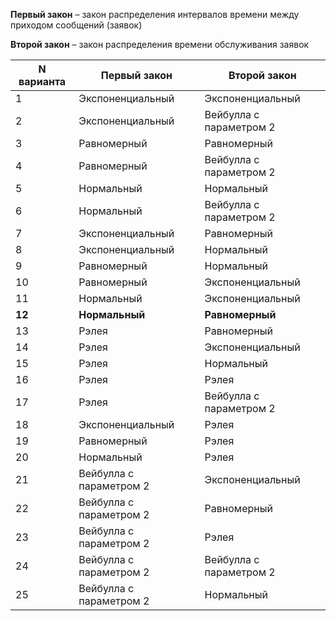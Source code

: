 **Первый закон** – закон распределения интервалов времени между приходом сообщений (заявок)

**Второй закон** – закон распределения времени обслуживания заявок

 N  варианта  | Первый закон |Второй закон 
------------- | -------------| -------------
1|Экспоненциальный           | Экспоненциальный
2|Экспоненциальный           | Вейбулла с параметром 2
3|Равномерный                | Равномерный
4|Равномерный                | Вейбулла с параметром 2
5|Нормальный                 | Нормальный
6|Нормальный                 | Вейбулла с параметром 2
7|Экспоненциальный           | Равномерный
8|Экспоненциальный           | Нормальный
9|Равномерный                | Нормальный
10|Равномерный               | Экспоненциальный
11|Нормальный                | Экспоненциальный
**12**|**Нормальный**        | **Равномерный**
13|Рэлея                     | Равномерный
14|Рэлея                     | Экспоненциальный
15|Рэлея                     | Нормальный
16|Рэлея                     | Рэлея
17|Рэлея                     | Вейбулла с параметром 2
18|Экспоненциальный          | Рэлея
19|Равномерный               | Рэлея
20|Нормальный                | Рэлея
21|Вейбулла с параметром 2   | Экспоненциальный
22|Вейбулла с параметром 2   | Равномерный
23|Вейбулла с параметром 2   | Рэлея
24|Вейбулла с параметром 2   | Вейбулла с параметром 2
25|Вейбулла с параметром 2   | Нормальный
